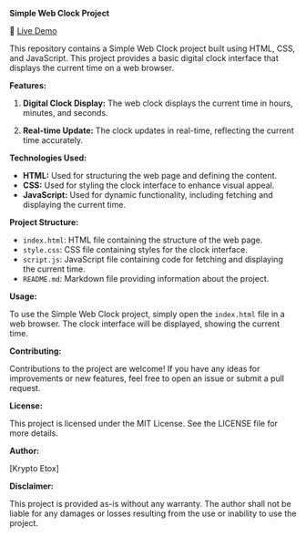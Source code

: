 **Simple Web Clock Project**

🔗 [Live Demo](https://krypto-etox.github.io/Clock-Project-html-css-js/) 

This repository contains a Simple Web Clock project built using HTML, CSS, and JavaScript. This project provides a basic digital clock interface that displays the current time on a web browser.

**Features:**

1. **Digital Clock Display:** The web clock displays the current time in hours, minutes, and seconds.

2. **Real-time Update:** The clock updates in real-time, reflecting the current time accurately.

**Technologies Used:**

- **HTML:** Used for structuring the web page and defining the content.
- **CSS:** Used for styling the clock interface to enhance visual appeal.
- **JavaScript:** Used for dynamic functionality, including fetching and displaying the current time.

**Project Structure:**

- `index.html`: HTML file containing the structure of the web page.
- `style.css`: CSS file containing styles for the clock interface.
- `script.js`: JavaScript file containing code for fetching and displaying the current time.
- `README.md`: Markdown file providing information about the project.

**Usage:**

To use the Simple Web Clock project, simply open the `index.html` file in a web browser. The clock interface will be displayed, showing the current time.

**Contributing:**

Contributions to the project are welcome! If you have any ideas for improvements or new features, feel free to open an issue or submit a pull request.

**License:**

This project is licensed under the MIT License. See the LICENSE file for more details.

**Author:**

[Krypto Etox]

  
**Disclaimer:**

This project is provided as-is without any warranty. The author shall not be liable for any damages or losses resulting from the use or inability to use the project.

